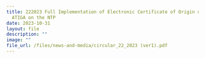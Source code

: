 ```yaml
---
title: 222023 Full Implementation of Electronic Certificate of Origin under
  ATIGA on the NTP
date: 2023-10-31
layout: file
description: ""
image: ""
file_url: /files/news-and-media/circular_22_2023 (ver1).pdf
---
```

